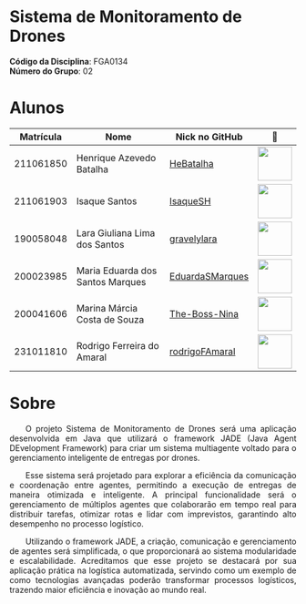 # **Sistema de Monitoramento de Drones**

**Código da Disciplina**: FGA0134<br>
**Número do Grupo**: 02<br>

# **Alunos**
<table style="font-size: 16px;">
  <thead>
    <tr>
      <th>Matrícula</th>
      <th>Nome</th>
      <th>Nick no GitHub</th>
      <th>📸</th>
    </tr>
  </thead>
  <tbody>
    <tr>
      <td>211061850</td>
      <td>Henrique Azevedo Batalha</td>
      <td><a href="https://github.com/HeBatalha">HeBatalha</a></td>
      <td><img src="https://avatars.githubusercontent.com/u/101186218?v=4" width="60"></td>
    </tr>
    <tr>
      <td>211061903</td>
      <td>Isaque Santos</td>
      <td><a href="https://github.com/IsaqueSH">IsaqueSH</a></td>
      <td><img src="https://avatars.githubusercontent.com/u/101431986?v=4" width="60"></td>
    </tr>
    <tr>
      <td>190058048</td>
      <td>Lara Giuliana Lima dos Santos</td>
      <td><a href="https://github.com/gravelylara">gravelylara</a></td>
      <td><img src="https://avatars.githubusercontent.com/u/118694498?v=4" width="60"></td>
    </tr>
    <tr>
      <td>200023985</td>
      <td>Maria Eduarda dos Santos Marques</td>
      <td><a href="https://github.com/EduardaSMarques">EduardaSMarques</a></td>
      <td><img src="https://avatars.githubusercontent.com/u/79334692?v=4" width="60"></td>
    </tr>
    <tr>
      <td>200041606</td>
      <td>Marina Márcia Costa de Souza</td>
      <td><a href="https://github.com/The-Boss-Nina">The-Boss-Nina</a></td>
      <td><img src="https://avatars.githubusercontent.com/u/58699832?v=4" width="60"></td>
    </tr>
    <tr>
      <td>231011810</td>
      <td>Rodrigo Ferreira do Amaral</td>
      <td><a href="https://github.com/rodrigoFAmaral">rodrigoFAmaral</a></td>
      <td><img src="https://avatars.githubusercontent.com/u/28201919?v=4" width="60"></td>
    </tr>
  </tbody>
</table>

# **Sobre**
<p align="justify">
&emsp;&emsp;O projeto Sistema de Monitoramento de Drones será uma aplicação desenvolvida em Java que utilizará o framework JADE (Java Agent DEvelopment Framework) para criar um sistema multiagente voltado para o gerenciamento inteligente de entregas por drones. 
</p>
<p align="justify">
&emsp;&emsp;Esse sistema será projetado para explorar a eficiência da comunicação e coordenação entre agentes, permitindo a execução de entregas de maneira otimizada e inteligente. A principal funcionalidade será o gerenciamento de múltiplos agentes que colaborarão em tempo real para distribuir tarefas, otimizar rotas e lidar com imprevistos, garantindo alto desempenho no processo logístico.
</p>
<p align="justify">
&emsp;&emsp;Utilizando o framework JADE, a criação, comunicação e gerenciamento de agentes será simplificada, o que proporcionará ao sistema modularidade e escalabilidade. Acreditamos que esse projeto se destacará por sua aplicação prática na logística automatizada, servindo como um exemplo de como tecnologias avançadas poderão transformar processos logísticos, trazendo maior eficiência e inovação ao mundo real.
</p>
